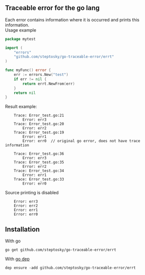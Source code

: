 ## Traceable error for the go lang
Each error contains information where it is occurred and prints this information.  
Usage example  
```go
package mytest  

import (
    "errors"
    "github.com/steptosky/go-traceable-error/errt"
)  

func myFunc() error {
    err := errors.New("test")
    if err != nil {
        return errt.NewFrom(err)
    }
    return nil
}
```

Result example:
```
    Trace: Error_test.go:21
        Error: err3
    Trace: Error_test.go:20
        Error: err2
    Trace: Error_test.go:19
        Error: err1
        Error: err0  // original go error, does not have trace information
```
```
    Trace: Error_test.go:36
        Error: err3
    Trace: Error_test.go:35
        Error: err2
    Trace: Error_test.go:34
        Error: err1
    Trace: Error_test.go:33
        Error: err0
```
Source printing is disabled
```
    Error: err3
    Error: err2
    Error: err1
    Error: err0
```

## Installation
With go
```
go get github.com/steptosky/go-traceable-error/errt
```
With [go dep](https://github.com/golang/dep)
```
dep ensure -add github.com/steptosky/go-traceable-error/errt
```